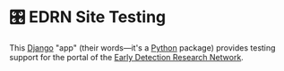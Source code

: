 # 🎛 EDRN Site Testing

This [Django](https://www.djangoproject.com/) "app" (their words—it's a [Python](https://www.python.org/) package) provides testing support for the portal of the [Early Detection Research Network](https://edrn.nci.nih.gov/).
